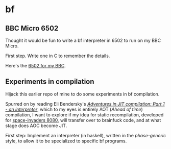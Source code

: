 # bf


## BBC Micro 6502

Thought it would be fun to write a bf interpreter in 6502 to run on my BBC Micro.

First step. Write one in C to remember the details.

Here's the [6502 for my BBC](bbc/bf.6502).


## Experiments in compilation

Hijack this earlier repo of mine to do some experiments in bf compilation.

Spurred on by reading Eli Bendersky's [_Adventures in JIT compilation: Part 1 - an interpreter_](https://eli.thegreenplace.net/2017/adventures-in-jit-compilation-part-1-an-interpreter/),
which to my eyes is entirely AOT (_Ahead of time_) compilation, I want to explore if my idea for static recompilation, developed for
[space-invaders 8080](https://github.com/Nick-Chapman/space-invaders),
will transfer over to brainfuck code, and at what stage does AOC become JIT.

First step: Implement an interpreter (in haskell), written in the _phase-generic_ style, to allow it to be specialized to specific bf programs.
